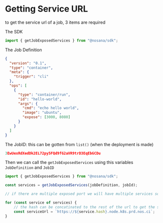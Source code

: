 # Getting Service URL

to get the service url of a job, 3 items are required

The SDK

```jsx
import { getJobExposedServices } from "@nosana/sdk";
```

The Job Definition

```json
{
  "version": "0.1",
  "type": "container",
  "meta": {
    "trigger": "cli"
  },
  "ops": [
    {
      "type": "container/run",
      "id": "hello-world",
      "args": {
        "cmd": "echo hello world",
        "image": "ubuntu",
        "expose": [3000, 8080]
      }
    }
  ]
}
```

The JobID: this can be gotten from `list()` (when the deployment is made)

```jsx
3EwUexRdXedDk2EL72py5FQd9fG2aVR9trD3EqEbGCDu
```

Then we can call the `getJobExposedServices` using this variables `JobDefinition` and `JobID` 

```jsx
import { getJobExposedServices } from "@nosana/sdk";

const services = getJobExposedServices(jobDefinition, jobId);

// if there are multiple exposed port we will have multiple services so we can get multiple hashes

for (const service of services) {
    // the hash can be concatinated to the rest of the url to get the service url
    const serviceUrl = `https://${service.hash}.node.k8s.prd.nos.ci`;
}
```